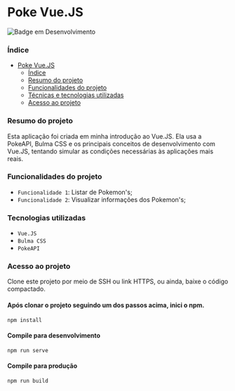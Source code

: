 # Poke Vue.JS

<!-- ![Logo UPTAdmin](http://www.upt.uefs.br/uploads/img/logo_upt_admin.png) -->

![Badge em Desenvolvimento](http://img.shields.io/static/v1?label=STATUS&message=EM%20DESENVOLVIMENTO&color=GREEN&style=for-the-badge)

### Índice

- [Poke Vue.JS](#poke-vue)
    - [Índice](#índice)
    - [Resumo do projeto](#resumo-do-projeto)
    - [Funcionalidades do projeto](#funcionalidades-do-projeto)
    - [Técnicas e tecnologias utilizadas](#tecnologias-utilizadas)
    - [Acesso ao projeto](#acesso-ao-projeto)
    <!-- - [Rodar o projeto](#rodar-o-projeto)-->

### Resumo do projeto

Esta aplicação foi criada em minha introdução ao Vue.JS. Ela usa a PokeAPI, Bulma CSS e os principais
conceitos de desenvolvimento com Vue.JS, tentando simular as condições necessárias às aplicações mais reais.

### Funcionalidades do projeto

- `Funcionalidade 1`: Listar de Pokemon's;
- `Funcionalidade 2`: Visualizar informações dos Pokemon's;

### Tecnologias utilizadas

- `Vue.JS`
- `Bulma CSS`
- `PokeAPI`

### Acesso ao projeto

Clone este projeto por meio de SSH ou link HTTPS, ou ainda, baixe o código compactado.

#### Após clonar o projeto seguindo um dos passos acima, inici o npm.

```
npm install
```

#### Compile para desenvolvimento
```
npm run serve
```

#### Compile para produção
```
npm run build
```
